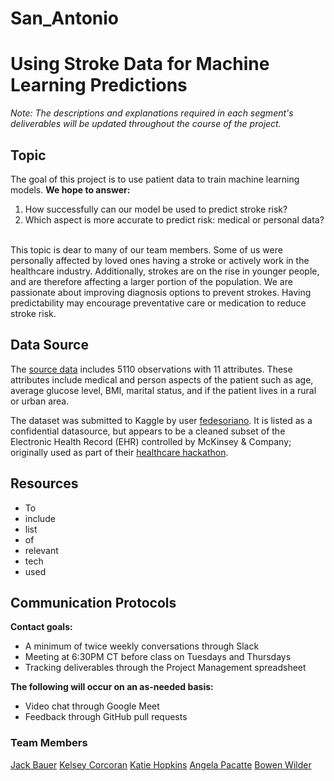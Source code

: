 # San_Antonio
# Using Stroke Data for Machine Learning Predictions

*Note: The descriptions and explanations required in each segment's deliverables will be updated throughout the course of the project.*

## Topic

The goal of this project is to use patient data to train machine learning models.
**We hope to answer:**
1. How successfully can our model be used to predict stroke risk?
2. Which aspect is more accurate to predict risk: medical or personal data?
<br></br>

This topic is dear to many of our team members. Some of us were personally affected by loved ones having a stroke or actively work in the healthcare industry. Additionally, strokes are on the rise in younger people, and are therefore affecting a larger portion of the population.
We are passionate about improving diagnosis options to prevent strokes. Having predictability may encourage preventative care or medication to reduce stroke risk.


## Data Source
The [source data](https://www.kaggle.com/fedesoriano/stroke-prediction-dataset) includes 5110 observations with 11 attributes. These attributes include medical and person aspects of the patient such as age, average glucose level, BMI, marital status, and if the patient lives in a rural or urban area.


The dataset was submitted to Kaggle by user [fedesoriano](https://www.kaggle.com/fedesoriano). It is listed as a confidential datasource, but appears to be a cleaned subset of the Electronic Health Record (EHR) controlled by McKinsey & Company; originally used as part of their [healthcare hackathon](https://datahack.analyticsvidhya.com/contest/mckinsey-analytics-online-hackathon).

## Resources

- To
- include
- list
- of
- relevant
- tech
- used

## Communication Protocols

**Contact goals:**
- A minimum of twice weekly conversations through Slack
- Meeting at 6:30PM CT before class on Tuesdays and Thursdays
- Tracking deliverables through the Project Management spreadsheet


**The following will occur on an as-needed basis:**
- Video chat through Google Meet
- Feedback through GitHub pull requests


### Team Members
[Jack Bauer](https://github.com/jackary24)
[Kelsey Corcoran](https://github.com/stereo-chemistry)
[Katie Hopkins](https://github.com/HopkinsKV)
[Angela Pacatte](https://github.com/angepacatte)
[Bowen Wilder](https://github.com/boborodono)


